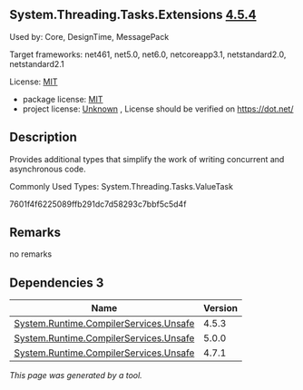 System.Threading.Tasks.Extensions [4.5.4](https://www.nuget.org/packages/System.Threading.Tasks.Extensions/4.5.4)
--------------------

Used by: Core, DesignTime, MessagePack

Target frameworks: net461, net5.0, net6.0, netcoreapp3.1, netstandard2.0, netstandard2.1

License: [MIT](../../../../licenses/mit) 

- package license: [MIT](https://github.com/dotnet/corefx/blob/master/LICENSE.TXT) 
- project license: [Unknown](https://dot.net/) , License should be verified on https://dot.net/

Description
-----------
Provides additional types that simplify the work of writing concurrent and asynchronous code.

Commonly Used Types:
System.Threading.Tasks.ValueTask<TResult>
 
7601f4f6225089ffb291dc7d58293c7bbf5c5d4f

Remarks
-----------
no remarks


Dependencies 3
-----------

|Name|Version|
|----------|:----|
|[System.Runtime.CompilerServices.Unsafe](../../../../packages/nuget.org/system.runtime.compilerservices.unsafe/4.5.3)|4.5.3|
|[System.Runtime.CompilerServices.Unsafe](../../../../packages/nuget.org/system.runtime.compilerservices.unsafe/5.0.0)|5.0.0|
|[System.Runtime.CompilerServices.Unsafe](../../../../packages/nuget.org/system.runtime.compilerservices.unsafe/4.7.1)|4.7.1|

*This page was generated by a tool.*